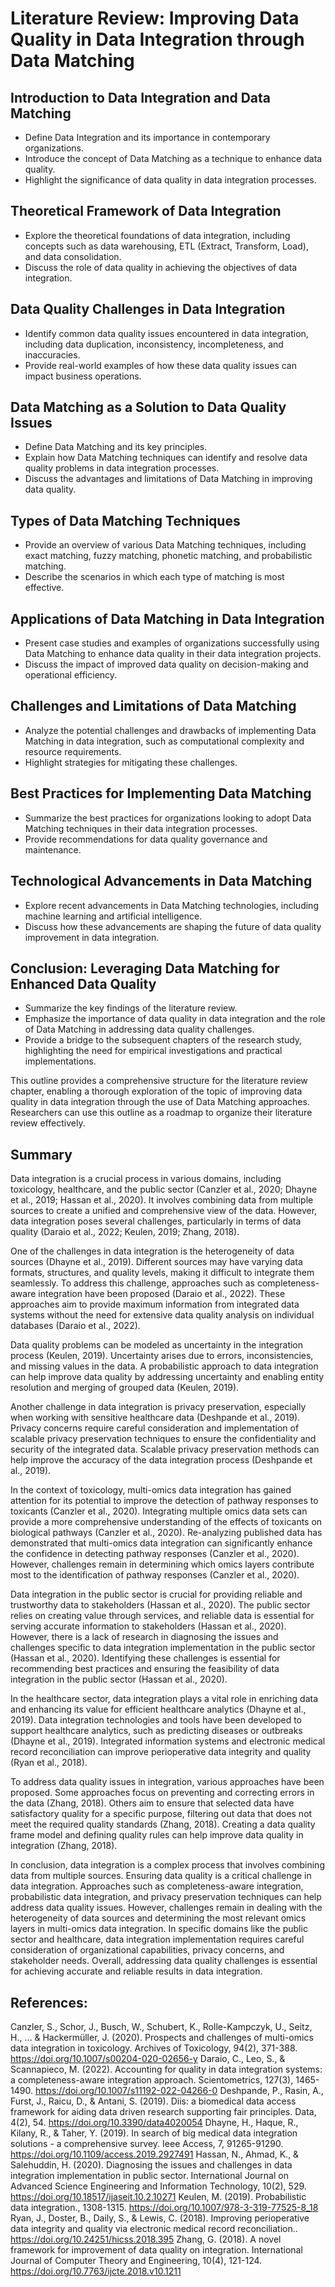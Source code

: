 
# **Literature Review: Improving Data Quality in Data Integration through Data Matching**

## **Introduction to Data Integration and Data Matching**

- Define Data Integration and its importance in contemporary organizations.
- Introduce the concept of Data Matching as a technique to enhance data quality.
- Highlight the significance of data quality in data integration processes.

## **Theoretical Framework of Data Integration**

- Explore the theoretical foundations of data integration, including concepts such as data warehousing, ETL (Extract, Transform, Load), and data consolidation.
- Discuss the role of data quality in achieving the objectives of data integration.

## **Data Quality Challenges in Data Integration**

- Identify common data quality issues encountered in data integration, including data duplication, inconsistency, incompleteness, and inaccuracies.
- Provide real-world examples of how these data quality issues can impact business operations.

## **Data Matching as a Solution to Data Quality Issues**

- Define Data Matching and its key principles.
- Explain how Data Matching techniques can identify and resolve data quality problems in data integration processes.
- Discuss the advantages and limitations of Data Matching in improving data quality.

## **Types of Data Matching Techniques**

- Provide an overview of various Data Matching techniques, including exact matching, fuzzy matching, phonetic matching, and probabilistic matching.
- Describe the scenarios in which each type of matching is most effective.

## **Applications of Data Matching in Data Integration**

- Present case studies and examples of organizations successfully using Data Matching to enhance data quality in their data integration projects.
- Discuss the impact of improved data quality on decision-making and operational efficiency.

## **Challenges and Limitations of Data Matching**

- Analyze the potential challenges and drawbacks of implementing Data Matching in data integration, such as computational complexity and resource requirements.
- Highlight strategies for mitigating these challenges.

## **Best Practices for Implementing Data Matching**

- Summarize the best practices for organizations looking to adopt Data Matching techniques in their data integration processes.
- Provide recommendations for data quality governance and maintenance.

## **Technological Advancements in Data Matching**

- Explore recent advancements in Data Matching technologies, including machine learning and artificial intelligence.
- Discuss how these advancements are shaping the future of data quality improvement in data integration.

## **Conclusion: Leveraging Data Matching for Enhanced Data Quality**

- Summarize the key findings of the literature review.
- Emphasize the importance of data quality in data integration and the role of Data Matching in addressing data quality challenges.
- Provide a bridge to the subsequent chapters of the research study, highlighting the need for empirical investigations and practical implementations.

This outline provides a comprehensive structure for the literature review chapter, enabling a thorough exploration of the topic of improving data quality in data integration through the use of Data Matching approaches. Researchers can use this outline as a roadmap to organize their literature review effectively.

## Summary
Data integration is a crucial process in various domains, including toxicology, healthcare, and the public sector (Canzler et al., 2020; Dhayne et al., 2019; Hassan et al., 2020). It involves combining data from multiple sources to create a unified and comprehensive view of the data. However, data integration poses several challenges, particularly in terms of data quality (Daraio et al., 2022; Keulen, 2019; Zhang, 2018).

One of the challenges in data integration is the heterogeneity of data sources (Dhayne et al., 2019). Different sources may have varying data formats, structures, and quality levels, making it difficult to integrate them seamlessly. To address this challenge, approaches such as completeness-aware integration have been proposed (Daraio et al., 2022). These approaches aim to provide maximum information from integrated data systems without the need for extensive data quality analysis on individual databases (Daraio et al., 2022).

Data quality problems can be modeled as uncertainty in the integration process (Keulen, 2019). Uncertainty arises due to errors, inconsistencies, and missing values in the data. A probabilistic approach to data integration can help improve data quality by addressing uncertainty and enabling entity resolution and merging of grouped data (Keulen, 2019).

Another challenge in data integration is privacy preservation, especially when working with sensitive healthcare data (Deshpande et al., 2019). Privacy concerns require careful consideration and implementation of scalable privacy preservation techniques to ensure the confidentiality and security of the integrated data. Scalable privacy preservation methods can help improve the accuracy of the data integration process (Deshpande et al., 2019).

In the context of toxicology, multi-omics data integration has gained attention for its potential to improve the detection of pathway responses to toxicants (Canzler et al., 2020). Integrating multiple omics data sets can provide a more comprehensive understanding of the effects of toxicants on biological pathways (Canzler et al., 2020). Re-analyzing published data has demonstrated that multi-omics data integration can significantly enhance the confidence in detecting pathway responses (Canzler et al., 2020). However, challenges remain in determining which omics layers contribute most to the identification of pathway responses (Canzler et al., 2020).

Data integration in the public sector is crucial for providing reliable and trustworthy data to stakeholders (Hassan et al., 2020). The public sector relies on creating value through services, and reliable data is essential for serving accurate information to stakeholders (Hassan et al., 2020). However, there is a lack of research in diagnosing the issues and challenges specific to data integration implementation in the public sector (Hassan et al., 2020). Identifying these challenges is essential for recommending best practices and ensuring the feasibility of data integration in the public sector (Hassan et al., 2020).

In the healthcare sector, data integration plays a vital role in enriching data and enhancing its value for efficient healthcare analytics (Dhayne et al., 2019). Data integration technologies and tools have been developed to support healthcare analytics, such as predicting diseases or outbreaks (Dhayne et al., 2019). Integrated information systems and electronic medical record reconciliation can improve perioperative data integrity and quality (Ryan et al., 2018).

To address data quality issues in integration, various approaches have been proposed. Some approaches focus on preventing and correcting errors in the data (Zhang, 2018). Others aim to ensure that selected data have satisfactory quality for a specific purpose, filtering out data that does not meet the required quality standards (Zhang, 2018). Creating a data quality frame model and defining quality rules can help improve data quality in integration (Zhang, 2018).

In conclusion, data integration is a complex process that involves combining data from multiple sources. Ensuring data quality is a critical challenge in data integration. Approaches such as completeness-aware integration, probabilistic data integration, and privacy preservation techniques can help address data quality issues. However, challenges remain in dealing with the heterogeneity of data sources and determining the most relevant omics layers in multi-omics data integration. In specific domains like the public sector and healthcare, data integration implementation requires careful consideration of organizational capabilities, privacy concerns, and stakeholder needs. Overall, addressing data quality challenges is essential for achieving accurate and reliable results in data integration.

## References:
Canzler, S., Schor, J., Busch, W., Schubert, K., Rolle-Kampczyk, U., Seitz, H., … & Hackermüller, J. (2020). Prospects and challenges of multi-omics data integration in toxicology. Archives of Toxicology, 94(2), 371-388. https://doi.org/10.1007/s00204-020-02656-y
Daraio, C., Leo, S., & Scannapieco, M. (2022). Accounting for quality in data integration systems: a completeness-aware integration approach. Scientometrics, 127(3), 1465-1490. https://doi.org/10.1007/s11192-022-04266-0
Deshpande, P., Rasin, A., Furst, J., Raicu, D., & Antani, S. (2019). Diis: a biomedical data access framework for aiding data driven research supporting fair principles. Data, 4(2), 54. https://doi.org/10.3390/data4020054
Dhayne, H., Haque, R., Kilany, R., & Taher, Y. (2019). In search of big medical data integration solutions - a comprehensive survey. Ieee Access, 7, 91265-91290. https://doi.org/10.1109/access.2019.2927491
Hassan, N., Ahmad, K., & Salehuddin, H. (2020). Diagnosing the issues and challenges in data integration implementation in public sector. International Journal on Advanced Science Engineering and Information Technology, 10(2), 529. https://doi.org/10.18517/ijaseit.10.2.10271
Keulen, M. (2019). Probabilistic data integration., 1308-1315. https://doi.org/10.1007/978-3-319-77525-8_18
Ryan, J., Doster, B., Daily, S., & Lewis, C. (2018). Improving perioperative data integrity and quality via electronic medical record reconciliation.. https://doi.org/10.24251/hicss.2018.395
Zhang, G. (2018). A novel framework for improvement of data quality on integration. International Journal of Computer Theory and Engineering, 10(4), 121-124. https://doi.org/10.7763/ijcte.2018.v10.1211
